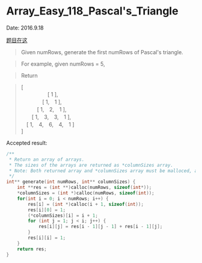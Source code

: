 # Array_Easy_118_Pascal's_Triangle

Date: 2016.9.18

[题目在这](https://leetcode.com/problems/pascals-triangle/)

> Given numRows, generate the first numRows of Pascal's triangle.

> For example, given numRows = 5,

> Return

> [  
　　　　　[ 1 ],  
　　　　[ 1,　1 ],  
　　　[ 1,　2,　1 ],  
　　[ 1,　3,　3,　1 ],  
　[ 1,　4,　6,　4,　1 ]  
]

Accepted result:

```c
/**
 * Return an array of arrays.
 * The sizes of the arrays are returned as *columnSizes array.
 * Note: Both returned array and *columnSizes array must be malloced, assume caller calls free().
 */
int** generate(int numRows, int** columnSizes) {
    int **res = (int **)calloc(numRows, sizeof(int*));
    *columnSizes = (int *)calloc(numRows, sizeof(int));
    for(int i = 0; i < numRows; i++) {
        res[i] = (int *)calloc(i + 1, sizeof(int));
        res[i][0] = 1;
        (*columnSizes)[i] = i + 1;
        for (int j = 1; j < i; j++) {
            res[i][j] = res[i - 1][j - 1] + res[i - 1][j];
        }
        res[i][i] = 1;
    }
    return res;
}
```
